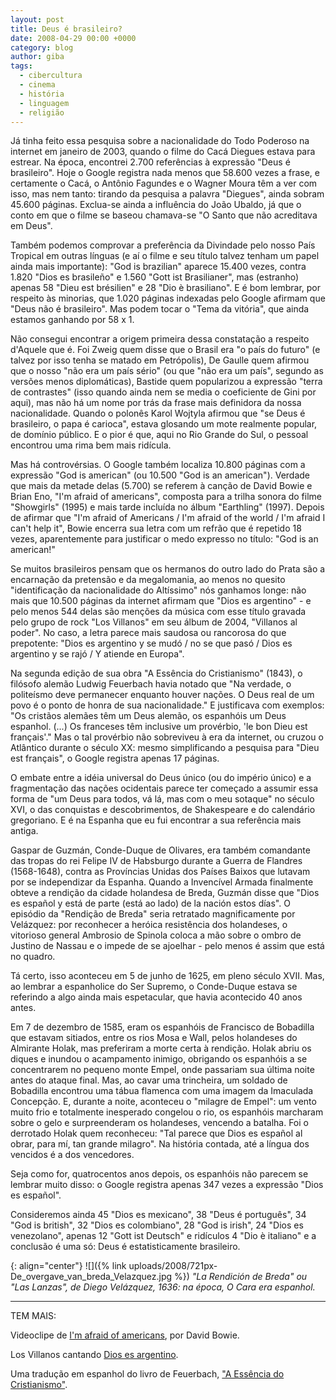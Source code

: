 ```yaml
---
layout: post
title: Deus é brasileiro?
date: 2008-04-29 00:00 +0000
category: blog
author: giba
tags:
  - cibercultura
  - cinema
  - história
  - linguagem
  - religião
---
```


Já tinha feito essa pesquisa sobre a nacionalidade do Todo Poderoso na internet em janeiro de 2003, quando o filme do Cacá Diegues estava para estrear. Na época, encontrei 2.700 referências à expressão "Deus é brasileiro". Hoje o Google registra nada menos que 58.600 vezes a frase, e certamente o Cacá, o Antônio Fagundes e o Wagner Moura têm a ver com isso, mas nem tanto: tirando da pesquisa a palavra "Diegues", ainda sobram 45.600 páginas. Exclua-se ainda a influência do João Ubaldo, já que o conto em que o filme se baseou chamava-se "O Santo que não acreditava em Deus".

Também podemos comprovar a preferência da Divindade pelo nosso País Tropical em outras línguas (e aí o filme e seu título talvez tenham um papel ainda mais importante): "God is brazilian" aparece 15.400 vezes, contra 1.820 "Dios es brasileño" e 1.560 "Gott ist Brasilianer", mas (estranho) apenas 58 "Dieu est brésilien" e 28 "Dio è brasiliano". E é bom lembrar, por respeito às minorias, que 1.020 páginas indexadas pelo Google afirmam que "Deus não é brasileiro". Mas podem tocar o "Tema da vitória", que ainda estamos ganhando por 58 x 1.

Não consegui encontrar a origem primeira dessa constatação a respeito d'Aquele que é. Foi Zweig quem disse que o Brasil era "o país do futuro" (e talvez por isso tenha se matado em Petrópolis), De Gaulle quem afirmou que o nosso "não era um país sério" (ou que "não era um país", segundo as versões menos diplomáticas), Bastide quem popularizou a expressão "terra de contrastes" (isso quando ainda nem se media o coeficiente de Gini por aqui), mas não há um nome por trás da frase mais definidora da nossa nacionalidade. Quando o polonês Karol Wojtyla afirmou que "se Deus é brasileiro, o papa é carioca", estava glosando um mote realmente popular, de domínio público. E o pior é que, aqui no Rio Grande do Sul, o pessoal encontrou uma rima bem mais ridícula.

Mas há controvérsias. O Google também localiza 10.800 páginas com a expressão "God is american" (ou 10.500 "God is an american"). Verdade que mais da metade delas (5.700) se referem à canção de David Bowie e Brian Eno, "I'm afraid of americans", composta para a trilha sonora do filme "Showgirls" (1995) e mais tarde incluída no álbum "Earthling" (1997). Depois de afirmar que "I'm afraid of Americans / I'm afraid of the world / I'm afraid I can't help it", Bowie encerra sua letra com um refrão que é repetido 18 vezes, aparentemente para justificar o medo expresso no título: "God is an american!"

Se muitos brasileiros pensam que os hermanos do outro lado do Prata são a encarnação da pretensão e da megalomania, ao menos no quesito "identificação da nacionalidade do Altíssimo" nós ganhamos longe: não mais que 10.500 páginas da internet afirmam que "Dios es argentino" - e pelo menos 544 delas são menções da música com esse título gravada pelo grupo de rock "Los Villanos" em seu álbum de 2004, "Villanos al poder". No caso, a letra parece mais saudosa ou rancorosa do que prepotente: "Dios es argentino y se mudó / no se que pasó / Dios es argentino y se rajó / Y atiende en Europa".

Na segunda edição de sua obra "A Essência do Cristianismo" (1843), o filósofo alemão Ludwig Feuerbach havia notado que "Na verdade, o politeísmo deve permanecer enquanto houver nações. O Deus real de um povo é o ponto de honra de sua nacionalidade." E justificava com exemplos: "Os cristãos alemães têm um Deus alemão, os espanhóis um Deus espanhol. (...) Os franceses têm inclusive um provérbio, 'le bon Dieu est français'." Mas o tal provérbio não sobreviveu à era da internet, ou cruzou o Atlântico durante o século XX: mesmo simplificando a pesquisa para "Dieu est français", o Google registra apenas 17 páginas.

O embate entre a idéia universal do Deus único (ou do império único) e a fragmentação das nações ocidentais parece ter começado a assumir essa forma de "um Deus para todos, vá lá, mas com o meu sotaque" no século XVI, o das conquistas e descobrimentos, de Shakespeare e do calendário gregoriano. E é na Espanha que eu fui encontrar a sua referência mais antiga.

Gaspar de Guzmán, Conde-Duque de Olivares, era também comandante das tropas do rei Felipe IV de Habsburgo durante a Guerra de Flandres (1568-1648), contra as Províncias Unidas dos Países Baixos que lutavam por se independizar da Espanha. Quando a Invencível Armada finalmente obteve a rendição da cidade holandesa de Breda, Guzmán disse que "Dios es español y está de parte (está ao lado) de la nación estos días". O episódio da "Rendição de Breda" seria retratado magnificamente por Velázquez: por reconhecer a heróica resistência dos holandeses, o vitorioso general Ambrosio de Spinola coloca a mão sobre o ombro de Justino de Nassau e o impede de se ajoelhar - pelo menos é assim que está no quadro.

Tá certo, isso aconteceu em 5 de junho de 1625, em pleno século XVII. Mas, ao lembrar a espanholice do Ser Supremo, o Conde-Duque estava se referindo a algo ainda mais espetacular, que havia acontecido 40 anos antes.

Em 7 de dezembro de 1585, eram os espanhóis de Francisco de Bobadilla que estavam sitiados, entre os rios Mosa e Wall, pelos holandeses do Almirante Holak, mas preferiram a morte certa à rendição. Holak abriu os diques e inundou o acampamento inimigo, obrigando os espanhóis a se concentrarem no pequeno monte Empel, onde passariam sua última noite antes do ataque final. Mas, ao cavar uma trincheira, um soldado de Bobadilla encontrou uma tábua flamenca com uma imagem da Imaculada Concepção. E, durante a noite, aconteceu o "milagre de Empel": um vento muito frio e totalmente inesperado congelou o rio, os espanhóis marcharam sobre o gelo e surpreenderam os holandeses, vencendo a batalha. Foi o derrotado Holak quem reconheceu: "Tal parece que Dios es español al obrar, para mí, tan grande milagro". Na história contada, até a língua dos vencidos é a dos vencedores.

Seja como for, quatrocentos anos depois, os espanhóis não parecem se lembrar muito disso: o Google registra apenas 347 vezes a expressão "Dios es español".

Consideremos ainda 45 "Dios es mexicano", 38 "Deus é português", 34 "God is british", 32 "Dios es colombiano", 28 "God is irish", 24 "Dios es venezolano", apenas 12 "Gott ist Deutsch" e ridículos 4 "Dio è italiano" e a conclusão é uma só: Deus é estatisticamente brasileiro.

{: align="center"}
![]({% link uploads/2008/721px-De_overgave_van_breda_Velazquez.jpg %})
_"La Rendición de Breda" ou "Las Lanzas", de Diego Velázquez, 1636: na época, O Cara era espanhol._


**********

TEM MAIS:

Videoclipe de [I'm afraid of americans](http://www.youtube.com/watch?v=yrDzWmIcJuI), por David Bowie.

Los Villanos cantando [Dios es argentino](http://www.youtube.com/watch?v=KhC94oAo5po).

Uma tradução em espanhol do livro de Feuerbach, ["A Essência do Cristianismo"](http://libroweb.wordpress.com/2007/10/12/la-esencia-del-cristianismo-ludwig-feuerbach/).
